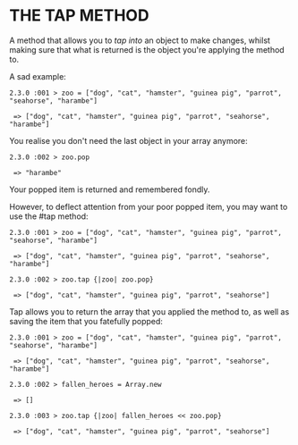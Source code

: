 THE TAP METHOD
==============
A method that allows you to <i>tap into</i> an object to make changes, whilst making sure that what is returned is the object you're applying the method to.

A sad example:

<pre><code>2.3.0 :001 > zoo = ["dog", "cat", "hamster", "guinea pig", "parrot", "seahorse", "harambe"]

 => ["dog", "cat", "hamster", "guinea pig", "parrot", "seahorse", "harambe"] </code></pre>
 
You realise you don't need the last object in your array anymore:
 
<pre><code>2.3.0 :002 > zoo.pop

 => "harambe"</code></pre>
 
 Your popped item is returned and remembered fondly.
 
 However, to deflect attention from your poor popped item, you may want to use the #tap method:
 
 <pre><code>2.3.0 :001 > zoo = ["dog", "cat", "hamster", "guinea pig", "parrot", "seahorse", "harambe"]
 
 => ["dog", "cat", "hamster", "guinea pig", "parrot", "seahorse", "harambe"] 
 
2.3.0 :002 > zoo.tap {|zoo| zoo.pop}

 => ["dog", "cat", "hamster", "guinea pig", "parrot", "seahorse"]</pre></code>
 
 Tap allows you to return the array that you applied the method to, as well as saving the item that you fatefully popped:
 
 <pre><code>2.3.0 :001 > zoo = ["dog", "cat", "hamster", "guinea pig", "parrot", "seahorse", "harambe"]
 
 => ["dog", "cat", "hamster", "guinea pig", "parrot", "seahorse", "harambe"]
 
2.3.0 :002 > fallen_heroes = Array.new

 => [] 
 
2.3.0 :003 > zoo.tap {|zoo| fallen_heroes << zoo.pop}

 => ["dog", "cat", "hamster", "guinea pig", "parrot", "seahorse"]</pre></code>
